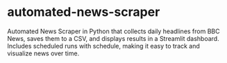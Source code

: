 # automated-news-scraper
Automated News Scraper in Python that collects daily headlines from BBC News, saves them to a CSV, and displays results in a Streamlit dashboard. Includes scheduled runs with schedule, making it easy to track and visualize news over time.

